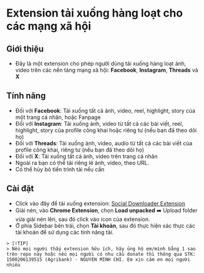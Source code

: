 # Extension tải xuống hàng loạt cho các mạng xã hội

## Giới thiệu

- Đây là một extension cho phép người dùng tải xuống hàng loạt ảnh, video trên các nền tảng mạng xã hội: **Facebook**, **Instagram**, **Threads** và **X**

## Tính năng

- Đối với **Facebook**: Tải xuống tất cả ảnh, video, reel, highlight, story của một trang cá nhân, hoặc Fanpage
- Đối với **Instagram**: Tải xuống ảnh, video từ tất cả các bài viết, reel, highlight, story của profile công khai hoặc riêng tư (nếu bạn đã theo dõi họ)
- Đối với **Threads**: Tải xuống ảnh, video, audio từ tất cả các bài viết của profile công khai, riêng tư (nếu bạn đã theo dõi họ)
- Đối với **X**: Tải xuống tất cả ảnh, video trên trang cá nhân
- Ngoài ra bạn có thể tải riêng lẻ ảnh, video, theo URL.
- Có thể hủy bỏ tiến trình tải nếu cần

## Cài đặt

- Click vào đây để tải xuống extension: [Social Downloader Extension](https://github.com/minhchi1509/social_downloader_extension/raw/main/social_downloader_extension.zip)
- Giải nén, vào **Chrome Extension**, chọn **Load unpacked** ➡️ Upload folder vừa giải nén lên, sau đó click vào icon của extension.
- Ở phía Sidebar bên trái, chọn **Tài khoản**, sau đó thực hiện xác thực các tài khoản để sử dụng các tính năng tải.

```
> [!TIP]
> Nếu mọi người thấy extension hữu ích, hãy ủng hộ em/mình bằng 1 sao trên repo này hoặc nếu mọi người có nhu cầu donate thì thông qua STK: 1500206139515 (Agribank) - NGUYEN MINH CHI. Em xin cảm ơn mọi người nhiều
```
